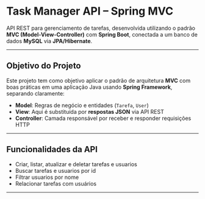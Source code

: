 # Task Manager API – Spring MVC

API REST para gerenciamento de tarefas, desenvolvida utilizando o padrão **MVC (Model-View-Controller)** com **Spring Boot**, conectada a um banco de dados **MySQL** via **JPA/Hibernate**.

---

## Objetivo do Projeto

Este projeto tem como objetivo aplicar o padrão de arquitetura **MVC** com boas práticas em uma aplicação Java usando **Spring Framework**, separando claramente:

- **Model**: Regras de negócio e entidades (`Tarefa`, `User`)
- **View**: Aqui é substituída por **respostas JSON** via API REST
- **Controller**: Camada responsável por receber e responder requisições HTTP

---

## Funcionalidades da API

- Criar, listar, atualizar e deletar tarefas e usuarios
- Buscar tarefas e usuarios por id
- Filtrar usuarios por nome
- Relacionar tarefas com usuários

---
